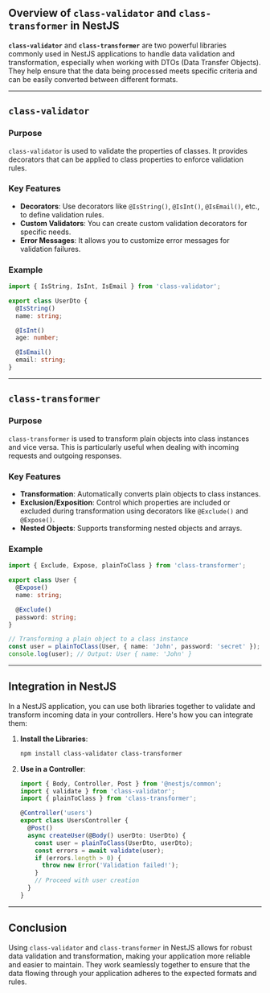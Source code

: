## Overview of `class-validator` and `class-transformer` in NestJS

**`class-validator`** and **`class-transformer`** are two powerful libraries commonly used in NestJS applications to handle data validation and transformation, especially when working with DTOs (Data Transfer Objects). They help ensure that the data being processed meets specific criteria and can be easily converted between different formats.

---

## `class-validator`

### Purpose
`class-validator` is used to validate the properties of classes. It provides decorators that can be applied to class properties to enforce validation rules.

### Key Features
- **Decorators**: Use decorators like `@IsString()`, `@IsInt()`, `@IsEmail()`, etc., to define validation rules.
- **Custom Validators**: You can create custom validation decorators for specific needs.
- **Error Messages**: It allows you to customize error messages for validation failures.

### Example
```typescript
import { IsString, IsInt, IsEmail } from 'class-validator';

export class UserDto {
  @IsString()
  name: string;

  @IsInt()
  age: number;

  @IsEmail()
  email: string;
}
```

---

## `class-transformer`

### Purpose
`class-transformer` is used to transform plain objects into class instances and vice versa. This is particularly useful when dealing with incoming requests and outgoing responses.

### Key Features
- **Transformation**: Automatically converts plain objects to class instances.
- **Exclusion/Exposition**: Control which properties are included or excluded during transformation using decorators like `@Exclude()` and `@Expose()`.
- **Nested Objects**: Supports transforming nested objects and arrays.

### Example
```typescript
import { Exclude, Expose, plainToClass } from 'class-transformer';

export class User {
  @Expose()
  name: string;

  @Exclude()
  password: string;
}

// Transforming a plain object to a class instance
const user = plainToClass(User, { name: 'John', password: 'secret' });
console.log(user); // Output: User { name: 'John' }
```

---

## Integration in NestJS

In a NestJS application, you can use both libraries together to validate and transform incoming data in your controllers. Here's how you can integrate them:

1. **Install the Libraries**:
   ```bash
   npm install class-validator class-transformer
   ```

2. **Use in a Controller**:
   ```typescript
   import { Body, Controller, Post } from '@nestjs/common';
   import { validate } from 'class-validator';
   import { plainToClass } from 'class-transformer';

   @Controller('users')
   export class UsersController {
     @Post()
     async createUser(@Body() userDto: UserDto) {
       const user = plainToClass(UserDto, userDto);
       const errors = await validate(user);
       if (errors.length > 0) {
         throw new Error('Validation failed!');
       }
       // Proceed with user creation
     }
   }
   ```

---

## Conclusion

Using `class-validator` and `class-transformer` in NestJS allows for robust data validation and transformation, making your application more reliable and easier to maintain. They work seamlessly together to ensure that the data flowing through your application adheres to the expected formats and rules.